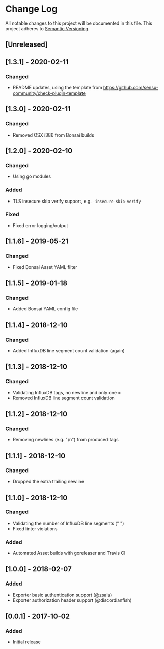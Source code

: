 # Change Log
All notable changes to this project will be documented in this file.
This project adheres to [Semantic Versioning](http://semver.org/).

## [Unreleased]

## [1.3.1] - 2020-02-11
### Changed
- README updates, using the template from https://github.com/sensu-community/check-plugin-template

## [1.3.0] - 2020-02-11
### Changed
- Removed OSX i386 from Bonsai builds

## [1.2.0] - 2020-02-10
### Changed
- Using go modules

### Added
- TLS insecure skip verify support, e.g. `-insecure-skip-verify`

### Fixed
- Fixed error logging/output

## [1.1.6] - 2019-05-21
### Changed
- Fixed Bonsai Asset YAML filter

## [1.1.5] - 2019-01-18
### Changed
- Added Bonsai YAML config file

## [1.1.4] - 2018-12-10
### Changed
- Added InfluxDB line segment count validation (again)

## [1.1.3] - 2018-12-10
### Changed
- Validating InfluxDB tags, no newline and only one =
- Removed InfluxDB line segment count validation

## [1.1.2] - 2018-12-10
### Changed
- Removing newlines (e.g. "\n") from produced tags

## [1.1.1] - 2018-12-10
### Changed
- Dropped the extra trailing newline

## [1.1.0] - 2018-12-10
### Changed
- Validating the number of InfluxDB line segments (" ")
- Fixed linter violations

### Added
- Automated Asset builds with goreleaser and Travis CI

## [1.0.0] - 2018-02-07
### Added
- Exporter basic authentication support (@zsais)
- Exporter authorization header support (@discordianfish)

## [0.0.1] - 2017-10-02
### Added
- Initial release
